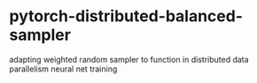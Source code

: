 # pytorch-distributed-balanced-sampler
adapting weighted random sampler to function in distributed data parallelism neural net training 
